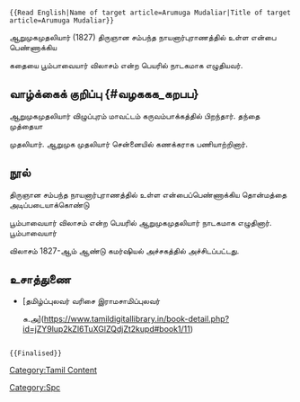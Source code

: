 ```{=mediawiki}
{{Read English|Name of target article=Arumuga Mudaliar|Title of target article=Arumuga Mudaliar}}
```
ஆறுமுகமுதலியார் (1827) திருஞான சம்பந்த நாயனார்புராணத்தில் உள்ள என்பை பெண்ணாக்கிய
கதையை பூம்பாவையார் விலாசம் என்ற பெயரில் நாடகமாக எழுதியவர்.

## வாழ்க்கைக் குறிப்பு {#வழககக_கறபப}

ஆறுமுகமுதலியார் விழுப்புரம் மாவட்டம் கருவம்பாக்கத்தில் பிறந்தார். தந்தை முத்தையா
முதலியார். ஆறுமுக முதலியார் சென்னையில் கணக்கராக பணியாற்றினார்.

## நூல்

திருஞான சம்பந்த நாயனார்புராணத்தில் உள்ள என்பைப்பெண்ணாக்கிய தொன்மத்தை அடிப்படையாக்கொண்டு
பூம்பாவையார் விலாசம் என்ற பெயரில் ஆறுமுகமுதலியார் நாடகமாக எழுதினார். பூம்பாவையார்
விலாசம் 1827-ஆம் ஆண்டு கமர்ஷியல் அச்சகத்தில் அச்சிடப்பட்டது.

## உசாத்துணை

-   [தமிழ்ப்புலவர் வரிசை இராமசாமிப்புலவர்
    சு.அ](https://www.tamildigitallibrary.in/book-detail.php?id=jZY9lup2kZl6TuXGlZQdjZt2kupd#book1/11)

```{=mediawiki}
{{Finalised}}
```
[Category:Tamil Content](Category:Tamil_Content "wikilink")
[Category:Spc](Category:Spc "wikilink")
